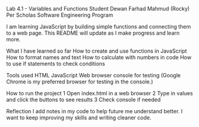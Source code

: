 Lab 4.1 - Variables and Functions
Student Dewan Farhad Mahmud (Rocky) Per Scholas Software Engineering Program

I am learning JavaScript by building simple functions and connecting them to a web page. 
This README will update as I make progress and learn more.


What I have learned so far
How to create and use functions in JavaScript
How to format names and text
How to calculate with numbers in code
How to use if statements to check conditions

Tools used
HTML
JavaScript
Web browser console for testing (Google Chrome is my preferred browser for testing in the console.)

How to run the project
1 Open index.html in a web browser
2 Type in values and click the buttons to see results
3 Check console if needed

Reflection
I add notes in my code to help future me understand better.
I want to keep improving my skills and writing cleaner code.
